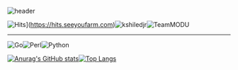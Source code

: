 ![header](https://capsule-render.vercel.app/api?type=waving&color=gradient&height=200&section=header&text=Hi,%20This%20is%20GeunSam2&fontSize=70)

![Hits](https://hits.seeyoufarm.com/api/count/incr/badge.svg?url=https%3A%2F%2Fgithub.com%2Fgeunsam2&count_bg=%2379C83D&title_bg=%23555555&icon=&icon_color=%23E7E7E7&title=hits&edge_flat=false)](https://hits.seeyoufarm.com)![kshiledjr](https://img.shields.io/badge/K--Shield.Jr-Manager-yellow)![TeamMODU](https://img.shields.io/badge/TeamMODU-Leader-blue)

---
![Go](https://img.shields.io/badge/go-%2300ADD8.svg?style=for-the-badge&logo=go&logoColor=white)![Perl](https://img.shields.io/badge/perl-%2339457E.svg?style=for-the-badge&logo=perl&logoColor=white)![Python](https://img.shields.io/badge/python-3670A0?style=for-the-badge&logo=python&logoColor=ffdd54)

[![Anurag's GitHub stats](https://github-readme-stats.vercel.app/api?username=geunsam2&show_icons=true&count_private=true&theme=cobalt)](https://github.com/anuraghazra/github-readme-stats)[![Top Langs](https://github-readme-stats.vercel.app/api/top-langs/?username=geunsam2&show_icons=true&count_private=true&theme=cobalt&layout=compact)](https://github.com/anuraghazra/github-readme-stats)
